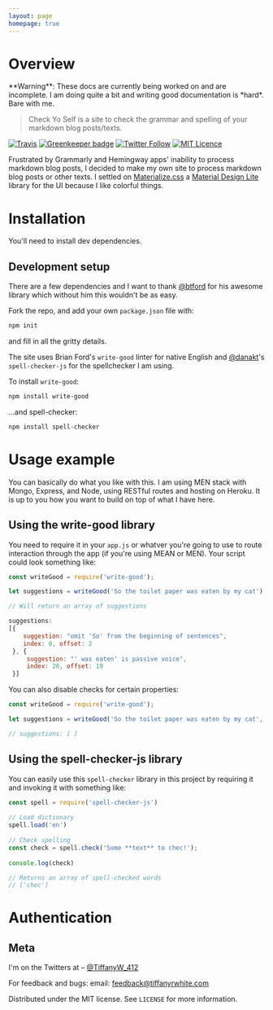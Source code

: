 ```yaml
---
layout: page
homepage: true
---
```


# Overview

<div class="alert alert-warning" markdown="1">
**Warning**: These docs are currently being worked on and are incomplete. I am doing quite a bit and writing good documentation is *hard*. Bare with me.
</div>

> Check Yo Self is  a site to check the grammar and spelling of your markdown blog posts/texts.

[![Travis](https://img.shields.io/travis/twhite96/checkyoself.svg)](https://travis-ci.org/twhite96/checkyoself)
[![Greenkeeper badge](https://badges.greenkeeper.io/twhite96/checkyoself.svg)](https://greenkeeper.io/)
[![Twitter Follow](https://img.shields.io/twitter/follow/TiffanyW_412.svg?style=social&label=Follow)](https://twitter.com/TiffanyW_412)
[![MIT Licence](https://badges.frapsoft.com/os/mit/mit.svg?v=103)](https://opensource.org/licenses/mit-license.php)

Frustrated by Grammarly and Hemingway apps' inability to process markdown blog posts, I decided to make my own site to process markdown blog posts or other texts. I settled on [Materialize.css](http://materializecss.com/) a [Material Design Lite](https://getmdl.io/index.html) library for the UI because I like colorful things.

# Installation

You'll need to install dev dependencies.


## Development setup

There are a few dependencies and I want to thank [@btford](https://github.com/btford) for his awesome library which without him this wouldn't be as easy.

Fork the repo, and add your own `package.json` file with:

```bash
npm init
```
and fill in all the gritty details.

The site uses Brian Ford's `write-good` linter for native English and [@danakt](https://github.com/danakt/spell-checker.js)'s `spell-checker-js` for the spellchecker I am using.

To install `write-good`:

```bash
npm install write-good
```
...and spell-checker:

```bash
npm install spell-checker
```

# Usage example

You can basically do what you like with this. I am using MEN stack with Mongo, Express, and Node, using RESTful routes and hosting on Heroku. It is up to you how you want to build on top of what I have here.

## Using the write-good library

You need to require it in your `app.js` or whatver you're going to use to route interaction through the app (if you're using MEAN or MEN). Your script could look something like:

```javascript
const writeGood = require('write-good');

let suggestions = writeGood('So the toilet paper was eaten by my cat');

// Will return an array of suggestions

suggestions:
[{
    suggestion: "omit 'So' from the beginning of sentences",
    index: 0, offset: 2
 }, {
     suggestion: "' was eaten' is passive voice",
     index: 20, offset: 19
 }]
```

You can also disable checks for certain properties:

```javascript
const writeGood = require('write-good');

let suggestions = writeGood('So the toilet paper was eaten by my cat', { passive: false});

// suggestions: [ ]
```

## Using the spell-checker-js library

You can easily use this `spell-checker` library in this project by requiring it and invoking it with something like:

```javascript
const spell = require('spell-checker-js')
 
// Load dictionary
spell.load('en')
 
// Check spelling
const check = spell.check('Some **text** to chec!');
 
console.log(check)

// Returns an array of spell-checked words
// ['chec']
```

# Authentication



## Meta

I'm on the Twitters at  – [@TiffanyW_412](https://twitter.com/TiffanyW_412)  

For feedback and bugs:
email: <feedback@tiffanyrwhite.com>

Distributed under the MIT license. See ``LICENSE`` for more information.
